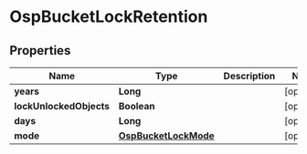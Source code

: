 # OspBucketLockRetention

## Properties
Name | Type | Description | Notes
------------ | ------------- | ------------- | -------------
**years** | **Long** |  |  [optional]
**lockUnlockedObjects** | **Boolean** |  |  [optional]
**days** | **Long** |  |  [optional]
**mode** | [**OspBucketLockMode**](OspBucketLockMode.md) |  |  [optional]
